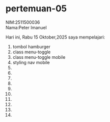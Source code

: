 # pertemuan-05
NIM:2511500036<br>
Nama:Peter Imanuel

Hari ini, Rabu 15 Oktober,2025 saya mempelajari:
<ol>
<li>tombol hamburger</li>
<li>class menu-toggle</li>
<li>class menu-toggle mobile</li>
<li>styling nav mobile</li>
<li></li>
<li></li>
<li></li>
<li></li>
<li></li>
<li></li>
<li></li>
<li></li>
<li></li>
<li></li>
</ol>